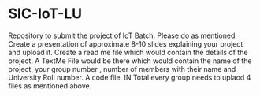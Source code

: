 # SIC-IoT-LU
Repository to submit the project of IoT Batch.
Please do as mentioned:
Create a presentation of approximate 8-10 slides explaining your project and upload it.
Create a read me file which would contain the details of the project.
A TextMe File would be there which would contain the name of the project, your group number , number of members with their name and University Roll number.
A code file.
IN Total every group needs to uplaod 4 files as mentioned above.
